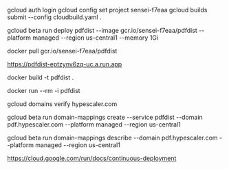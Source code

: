 gcloud auth login
gcloud config set project sensei-f7eaa
gcloud builds submit --config cloudbuild.yaml .

gcloud beta run deploy pdfdist --image gcr.io/sensei-f7eaa/pdfdist --platform managed --region us-central1 --memory 1Gi

docker pull gcr.io/sensei-f7eaa/pdfdist

https://pdfdist-eptzynv6zq-uc.a.run.app

docker build -t pdfdist .

docker run --rm -i pdfdist

gcloud domains verify hypescaler.com

gcloud beta run domain-mappings create --service pdfdist --domain pdf.hypescaler.com --platform managed --region us-central1

gcloud beta run domain-mappings describe --domain pdf.hypescaler.com --platform managed --region us-central1

https://cloud.google.com/run/docs/continuous-deployment